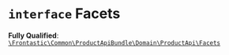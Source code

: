 # `interface`  Facets

**Fully Qualified**: [`\Frontastic\Common\ProductApiBundle\Domain\ProductApi\Facets`](../../../../../src/php/ProductApiBundle/Domain/ProductApi/Facets.php)


